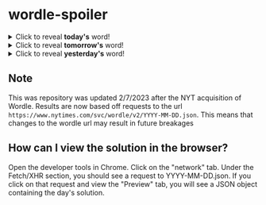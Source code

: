 # wordle-spoiler

<details>
  <summary>Click to reveal <b>today's</b> word!</summary>
  <br>
  <b> cider </b>
</details>

<details>
  <summary>Click to reveal <b>tomorrow's</b> word!</summary>
  <br>
  <b> mealy </b>
</details>

<details>
  <summary>Click to reveal <b>yesterday's</b> word!</summary>
  <br>
  <b> sweep </b>
</details>

## Note
This was repository was updated 2/7/2023 after the NYT acquisition of Wordle. Results are now based off requests to the url `https://www.nytimes.com/svc/wordle/v2/YYYY-MM-DD.json`. This means that changes to the wordle url may result in future breakages

## How can I view the solution in the browser?
Open the developer tools in Chrome. Click on the "network" tab. Under the Fetch/XHR section, you should see a request to YYYY-MM-DD.json. If you click on that request and view the "Preview" tab, you will see a JSON object containing the day's solution.